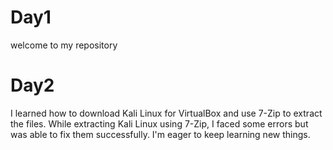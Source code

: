 # Day1
welcome to my repository 
# Day2
I learned how to download Kali Linux for VirtualBox and use 7-Zip to extract the files. While extracting Kali Linux using 7-Zip, I faced some errors but was able to fix them successfully. I'm eager to keep learning new things.
